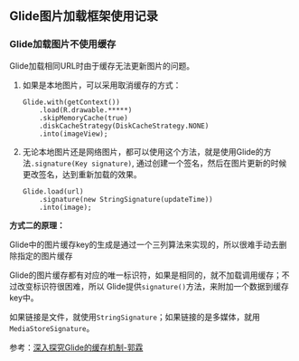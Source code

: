 ## Glide图片加载框架使用记录

### Glide加载图片不使用缓存

Glide加载相同URL时由于缓存无法更新图片的问题。

1. 如果是本地图片，可以采用取消缓存的方式：
    ```
    Glide.with(getContext())
        .load(R.drawable.*****)
        .skipMemoryCache(true)
        .diskCacheStrategy(DiskCacheStrategy.NONE)
        .into(imageView);
    ```

2. 无论本地图片还是网络图片，都可以使用这个方法，就是使用Glide的方法`.signature(Key signature)`,
 通过创建一个签名，然后在图片更新的时候更改签名，达到重新加载的效果。
    ```
    Glide.load(url)
        .signature(new StringSignature(updateTime))
        .into(image);
    ```

 __方式二的原理：__

 Glide中的图片缓存key的生成是通过一个三列算法来实现的，所以很难手动去删除指定的图片缓存

 Glide的图片缓存都有对应的唯一标识符，如果是相同的，就不加载调用缓存；不过改变标识符很困难，所以
 Glide提供`signature()`方法，来附加一个数据到缓存key中。

 如果链接是文件，就使用`StringSignature`；如果链接的是多媒体，就用`MediaStoreSignature`。

参考：[深入探究Glide的缓存机制-郭霖](http://www.10tiao.com/html/227/201705/2650239697/1.html)